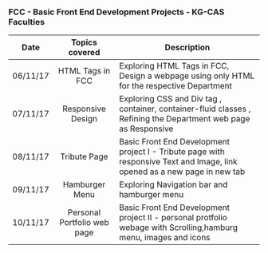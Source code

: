 

### FCC - Basic Front End Development Projects - KG-CAS Faculties

| Date    | Topics covered        | Description |
| ----------  |:---------------:| ----------- | 
| 06/11/17 | HTML Tags in FCC| Exploring HTML Tags in FCC, Design a webpage using only HTML for the respective Department|
| 07/11/17 | Responsive Design| Exploring CSS and Div tag , container, container-fluid classes , Refining the Department web page as Responsive|
| 08/11/17 | Tribute Page| Basic Front End Development project I  - Tribute page with responsive Text and Image, link opened as a new page in new tab|
| 09/11/17 | Hamburger Menu | Exploring Navigation bar and hamburger menu |
| 10/11/17 | Personal Portfolio web page | Basic Front End Development project II - personal protfolio webage with Scrolling,hamburg menu, images and icons |


